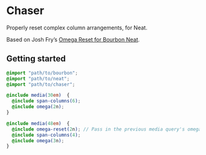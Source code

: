 # Chaser

Properly reset complex column arrangements, for Neat.

Based on Josh Fry’s [Omega Reset for Bourbon Neat](http://joshfry.me/notes/omega-reset-for-bourbon-neat).

## Getting started

```scss
@import "path/to/bourbon";
@import "path/to/neat";
@import "path/to/chaser";
```

```scss
@include media(30em)  {
  @include span-columns(6);
  @include omega(2n);
}

@include media(48em)  {
  @include omega-reset(2n); // Pass in the previous media query's omega() argument to reset it
  @include span-columns(4);
  @include omega(3n);
}
```
